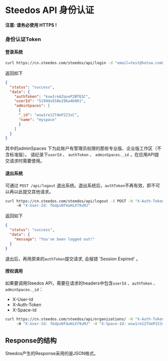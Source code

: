 # Steedos API 身份认证

**注意: 请务必使用 HTTPS !**

### 身份认证Token

#### 登录系统

```bash 
curl https://cn.steedos.com/steedos/api/login -d "email=test@hotoa.com&password=password"
```

返回如下
```json
{
  "status": "success",
  "data": {
    "authToken": "kvw1reAZqveP2BTQ1C",
    "userId": "5199da558e296a4b001",
    "adminSpaces": [
      {
      "_id": "wsw1re12TdeP223sC",
      "name": "myspace"
      }
    ]
  }
}
```

其中的adminSpaces 下为此账户有管理员权限的那些专业版、企业版工作区（不含标准版）。
请纪录下`userId` 、 `authToken` 、 `adminSpaces._id` ，在应用API提交请求时需要使用。

#### 退出系统
  
可通过 `POST /api/logout` 退出系统。退出系统后，`authToken`不再有效，即不可以再以此提交其他请求。

```bash
curl https://cn.steedos.com/steedos/api/logout -X POST -H "X-Auth-Token: f2KpRW7KeN9aPmjSZ" 
     -H "X-User-Id: fbdpsNf4oHiX79vMJ"
```

返回如下
```json
{
  "status": "success",
  "data": {
    "message": "You've been logged out!"
  }
}
```

退出后，再用原来的`authToken`提交请求, 会报错 'Session Expired' 。

#### 授权调用

如果要调用Steedos API，需要在请求的headers中包含`userId` 、`authToken` 、 `adminSpaces._id`：
- X-User-Id
- X-Auth-Token
- X-Space-Id

```bash
curl https://cn.steedos.com/steedos/api/organizations/ -H "X-Auth-Token: f2KpRW7KeN9aPmjSZ" 
     -H "X-User-Id: fbdpsNf4oHiX79vMJ" -H "X-Space-Id: wsw1re12TdeP223sC" 
```

## Response的结构

Steedos产生的Response采用的是JSON格式。

